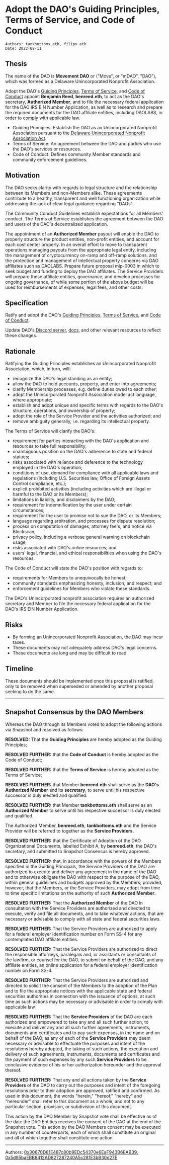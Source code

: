 # Adopt the DAO's Guiding Principles, Terms of Service, and Code of Conduct

```
Authors: tankbottoms.eth, filipv.eth
Date: 2022-08-11
```

## Thesis

The name of the DAO is **Movement DAO** or ("Move", or "mDAO", "DAO"), which was formed as a Delaware Unincorporated Nonprofit Association.

Adopt the DAO's [Guiding Principles](https://gov.move.xyz/dao/legal/guiding-principles), [Terms of Service](https://gov.move.xyz/dao/legal/tos), and [Code of Conduct](https://gov.move.xyz/dao/resources/code-of-conduct) appoint **Benjamin Reed**, **benreed.eth**, to act as the DAO's secretary, **Authorized Member**, and to file the necessary federal application for the DAO IRS EIN Number Application, as well as to research and prepare the required documents for the DAO affiliate entities, including DAOLABS, in order to comply with applicable law.

- Guiding Principles: Establish the DAO as an Unincorporated Nonprofit Association pursuant to the [Delaware Unincorporated Nonprofit Association Act](https://delcode.delaware.gov/title6/c019/index.html).
- Terms of Service: An agreement between the DAO and parties who use the DAO's services or resources.
- Code of Conduct: Defines community Member standards and community enforcement guidelines.
## Motivation

The DAO seeks clarity with regards to legal structure and the relationship between its Members and non-Members alike. These agreements contribute to a healthy, transparent and well functioning organization while addressing the lack of clear legal guidance regarding "DAOs".

The Community Conduct Guidelines establish expectations for all Members' conduct. The Terms of Service establishes the agreement between the DAO and users of the DAO's decentralized application.

The appointment of an **Authorized Member** payout will enable the DAO to properly structure the product entities, non-profit entities, and account for each cost center properly. In an overall effort to move to transparent operations managing payouts from the appropriate legal entity, including the management of cryptocurrency on-ramp and off-ramp solutions, and the protection and management of intellectual property concerns via DAO affiliates such as DAOLABS. Prepare future proposal mip-0003 in which to seek budget and funding to deploy the DAO affiliates. The Service Providers will prepare these affiliate entities, governance, and develop processes for ongoing governance, of while some portion of the above budget will be used for reimbursements of expenses, legal fees, and other costs.

## Specification

Ratify and adopt the DAO's [Guiding Principles](https://gov.move.xyz/dao/legal/guiding-principles), [Terms of Service](https://gov.move.xyz/dao/legal/tos), and [Code of Conduct](https://gov.move.xyz/dao/resources/code-of-conduct).

Update DAO's [Discord server](https://discord.gg/movexyz), [docs](https://gov.move.xyz), and other relevant resources to reflect these changes.

## Rationale

Ratifying the Guiding Principles establishes an Unincorporated Nonprofit Association, which, in turn, will:

- recognize the DAO's legal standing as an entity;
- allow the DAO to hold accounts, property, and enter into agreements;
- clarify Membership processes, e.g. define duties owed to each other;
- adopt the Unincorporated Nonprofit Association model act language, where appropriate;
- establish and adopt unique and specific terms with regards to the DAO's structure, operations, and ownership of property;
- adopt the role of the Service Provider and the activities authorized; and
- remove ambiguity generally, i.e. regarding its intellectual property.

The Terms of Service will clarify the DAO's:

- requirement for parties interacting with the DAO's application and resources to take full responsibility;
- unambiguous position on the DAO's adherence to state and federal statues;
- risks associated with reliance and deference to the technology employed in the DAO's operation;
- conditions of use, demand for compliance with all applicable laws and regulations (including U.S. Securities law, Office of Foreign Assets Control compliance, etc.);
- explicit prohibited activities (including activities which are illegal or harmful to the DAO or its Members);
- limitations in liability, and disclaimers by the DAO;
- requirement for indemnification by the user under certain circumstances;
- requirement for the user to promise not to sue the DAO, or its Members;
- language regarding arbitration, and processes for dispute resolution;
- process on computation of damages, attorney fee's, and notice via Blockscan;
- privacy policy, including a verbose general warning on blockchain usage;
- risks associated with DAO's online resources; and
- users' legal, financial, and ethical responsibilities when using the DAO's resources.

The Code of Conduct will state the DAO's position with regards to:

- requirements for Members to unequivocally be honest;
- community standards emphasizing honesty, inclusion, and respect; and
- enforcement guidelines for Members who violate these standards.

The DAO's Unincorporated nonprofit association requires an authorized secretary and Member to file the necessary federal application for the DAO's IRS EIN Number Application.

## Risks

- By forming an Unincorporated Nonprofit Association, the DAO may incur taxes.
- These documents may not adequately address DAO's legal concerns.
- These documents are long and may be difficult to read.

## Timeline

These documents should be implemented once this proposal is ratified, only to be removed when superseded or amended by another proposal seeking to do the same.

---

## Snapshot Consensus by the DAO Members

Whereas the DAO through its Members voted to adopt the following actions via Snapshot and resolved as follows:

**RESOLVED:** That the **Guiding Principles** are hereby adopted as the Guiding Principles;

**RESOLVED FURTHER:** that the **Code of Conduct** is hereby adopted as the Code of Conduct;

**RESOLVED FURTHER:** that the **Terms of Service** is hereby adopted as the Terms of Service;

**RESOLVED FURTHER:** that Member **benreed.eth** shall serve as the **DAO's Authorized Member** and its **secretary**, to serve until his respective successor is duly elected and qualified.

**RESOLVED FURTHER:** that Member **tankbottoms.eth** shall serve as an **Authorized Member** to serve until his respective successor is duly elected and qualified.

The Authorized Member, **benreed.eth**, **tankbottoms.eth** and the Service Provider will be referred to together as the **Service Providers.**

**RESOLVED FURTHER:** that the Certificate of Adoption of the DAO Organizational Documents, labelled Exhibit A, by **benreed.eth**, the DAO's secretary, and submitted to Snapshot Consensus is hereby approved.

**RESOLVED FURTHER:** that, in accordance with the powers of the Members specified in the Guiding Principals, the Service Providers of the DAO are authorized to execute and deliver any agreement in the name of the DAO and to otherwise obligate the DAO with respect to the purpose of the DAO, within general guidelines and budgets approved by the Members; provided, however, that the Members, or the Service Providers, may adopt from time to time specific limitations on the authority of such **Authorized Member**.

**RESOLVED FURTHER:** That the **Authorized Member** of the DAO in consultation with the Service Providers are authorized and directed to execute, verify and file all documents, and to take whatever actions, that are necessary or advisable to comply with all state and federal securities laws.

**RESOLVED FURTHER:** That the Service Providers are authorized to apply for a federal employer identification number on Form SS-4 for any contemplated DAO affiliate entities.

**RESOLVED FURTHER:** That the Service Providers are authorized to direct the responsible attorneys, paralegals and, or assistants or consultants of the lawfirm, or counsel for the DAO, to submit on behalf of the DAO, and any affiliate entities, an online application for a federal employer identification number on Form SS-4.

**RESOLVED FURTHER:** That the Service Providers are authorized and directed to solicit the consent of the Members to the adoption of the Plan and to file the appropriate notices with the applicable state and federal securities authorities in connection with the issuance of options, at such time as such actions may be necessary or advisable in order to comply with applicable law

**RESOLVED FURTHER:** That the **Service Providers** of the DAO are each authorized and empowered to take any and all such further action, to execute and deliver any and all such further agreements, instruments, documents and certificates and to pay such expenses, in the name and on behalf of the DAO, as any of each of the **Service Providers** may deem necessary or advisable to effectuate the purposes and intent of the resolutions hereby adopted, the taking of such actions, the execution and delivery of such agreements, instruments, documents and certificates and the payment of such expenses by any such **Service Providers** to be conclusive evidence of his or her authorization hereunder and the approval thereof.

**RESOLVED FURTHER:** That any and all actions taken by the **Service Providers** of the DAO to carry out the purposes and intent of the foregoing resolutions prior to their adoption are approved, ratified and confirmed. As used in this document, the words "herein," "hereof," "hereby" and "hereunder" shall refer to this document as a whole, and not to any particular section, provision, or subdivision of this document.

This action by the DAO Member by Snapshot vote shall be effective as of the date the DAO Entities receives the consent of the DAO at the end of the Snapshot vote. This action by the DAO Members consent may be executed in any number of counterparts, each of which shall constitute an original and all of which together shall constitute one action.

---

Authors: [0x30670D81E487c80b9EDc54370e6EaF943B6EAB39](https://etherscan.io/address/0x30670d81e487c80b9edc54370e6eaf943b6eab39), [0x5d95baEBB8412AD827287240A5c281E3bB30d27E](https://etherscan.io/address/0x5d95baEBB8412AD827287240A5c281E3bB30d27E)
